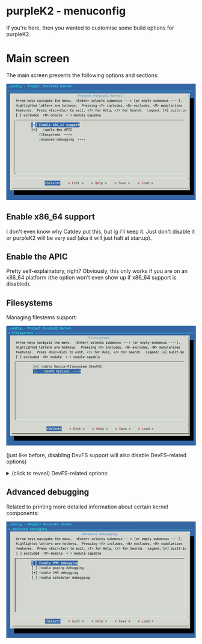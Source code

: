 # purpleK2 - menuconfig

If you're here, then you wanted to customise some build options for purpleK2.

# Main screen

The main screen presents the following options and sections:

![manuconfig main screen](media_menuconfig/menuconfig_main.png)

## Enable x86_64 support

I don't even know why Catdev put this, but ig i'll keep it. Just don't disable it or purpleK2 will be very sad (aka it will just halt at startup).

## Enable the APIC

Pretty self-explainatory, right? Obviously, this only works if you are on an x86_64 platform (the option won't even show up if x86_64 support is disabled).

## Filesystems

Managing filestems support:

![Main filesystem view](media_menuconfig/menuconfig_fs_main.png)

(just like before, disabling DevFS support will also disable DevFS-related options)

<details>
<summary>(click to reveal) DevFS-related options:</summary>

![DevFS options view](media_menuconfig/menuconfig_fs_devfs_options.png)

</details>

## Advanced debugging

Related to printing more detailed information about certain kernel components:

![Debugging configuration](media_menuconfig/menuconfig_debugging.png)